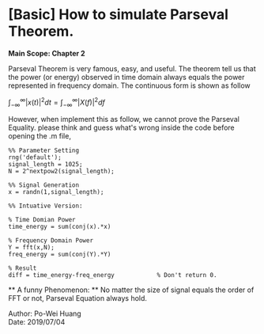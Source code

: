 # [Basic] How to simulate Parseval Theorem.
  **Main Scope: Chapter 2**  
     
   Parseval Theorem is very famous, easy, and useful. The theorem tell us that the power (or energy) observed in time domain always equals the power represented in frequency domain. The continuous form is shown as follow
   
   $\int_{ - \infty}^{\infty} |x(t)|^{2} dt= \int_{ - \infty}^{\infty} |X(f)|^{2} df$
   
However, when implement this as follow, we cannot prove the Parseval Equality. 
please think and guess what's wrong inside the code before opening the .m file,  
    
   
	%% Parameter Setting
	rng('default');
	signal_length = 1025;
	N = 2^nextpow2(signal_length);

	%% Signal Generation
	x = randn(1,signal_length);

	%% Intuative Version:

	% Time Domian Power
	time_energy = sum(conj(x).*x)

	% Frequency Domain Power
	Y = fft(x,N);           
	freq_energy = sum(conj(Y).*Y)

	% Result
	diff = time_energy-freq_energy            % Don't return 0.

** A funny Phenomenon: ** No matter the size of signal equals the order of FFT or not, Parseval Equation always hold.

Author: Po-Wei Huang  
Date: 2019/07/04  
